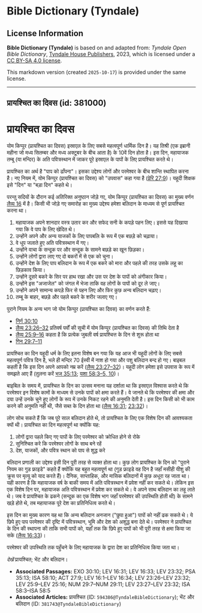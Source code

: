 # Bible Dictionary (Tyndale)

## License Information

**Bible Dictionary (Tyndale)** is based on and adapted from: _Tyndale Open Bible Dictionary_, [Tyndale House Publishers](https://tyndaleopenresources.com/), 2023, which is licensed under a [CC BY-SA 4.0 license](https://creativecommons.org/licenses/by-sa/4.0/legalcode.en).

This markdown version (created `2025-10-17`) is provided under the same license.



--------------------------------

## प्रायश्चित का दिवस (id: 381000)

प्रायश्चित का दिवस
==================

योम किप्पुर (प्रायश्चित का दिवस) इस्राएल के लिए सबसे महत्वपूर्ण धार्मिक दिन है। यह तिश्री (एक इब्रानी महीना जो मध्य सितम्बर और मध्य अक्टूबर के बीच आता है) के 10वें दिन होता है। इस दिन, महायाजक तम्बू (या मन्दिर) के अति पवित्रस्थान में जाकर पूरे इस्राएल के पापों के लिए प्रायश्चित करते थे।

प्रायश्चित का अर्थ है "पाप को ढाँपना"। इसका उद्देश्य लोगों और परमेश्वर के बीच शान्ति स्थापित करना है। नए नियम में, योम किप्पुर (प्रायश्चित का दिवस) को "उपवास" कहा गया है ([प्रेरि 27:9](https://ref.ly/Acts27:9))। यहूदी शिक्षक इसे "दिन" या "बड़ा दिन" कहते थे।

परन्तु सदियों के दौरान कई अतिरिक्त अनुष्ठान जोड़े गए, योम किप्पुर (प्रायश्चित का दिवस) का मुख्य वर्णन [लैव्य 16](https://ref.ly/Lev16:1-Lev16:34) में है। किसी भी जोड़े गए समारोह का मुख्य उद्देश्य हमेशा बलिदान के माध्यम से पूर्ण प्रायश्चित करना था।

1. महायाजक अपने शानदार वस्त्र उतार कर और सफेद सनी के कपड़े पहन लिए। इससे यह दिखाया गया कि वे पाप के लिए खेदित थे।
2. उन्होंने अपने और अन्य याजकों के लिए पापबलि के रूप में एक बछड़े को चढ़ाया।
3. वे धूप जलाते हुए अति पवित्रस्थान में गए।
4. उन्होंने वाचा के सन्दूक पर और सन्दूक के सामने बछड़े का खून छिड़का।
5. उन्होंने लोगों द्वारा लाए गए दो बकरों में से एक को चुना।
6. उन्होंने देश के लिए पाप बलिदान के रूप में एक बकरे को मारा और पहले की तरह उसके लहू का छिड़काव किया।
7. उन्होंने दूसरे बकरे के सिर पर हाथ रखा और उस पर देश के पापों को अंगीकार किया।
8. उन्होंने इस "अजाजेल" को जंगल में भेजा ताकि वह लोगों के पापों को दूर ले जाए।
9. उन्होंने अपने सामान्य कपड़े फिर से पहन लिए और फिर कुछ अन्य बलिदान चढ़ाए।
10. तम्बू के बाहर, बछड़े और पहले बकरे के शरीर जलाए गए।

पुराने नियम के अन्य भाग जो योम किप्पुर (प्रायश्चित का दिवस) का वर्णन करते हैं:

* [निर्ग 30:10](https://ref.ly/Exod30:10)
* [लैव्य 23:26–32](https://ref.ly/Lev23:26-Lev23:32)  प्रतिवर्ष पर्वों की सूची में योम किप्पुर (प्रायश्चित का दिवस) की तिथि देता है
* [लैव्य 25:9–16](https://ref.ly/Lev25:9-Lev25:16) कहता है कि प्रत्येक जुबली वर्ष प्रायश्चित्त के दिन से शुरू होता था
* [गिन 29:7–11](https://ref.ly/Num29:7-Num29:11)

प्रायश्चित का दिन यहूदी धर्म के लिए इतना विशेष बन गया कि यह आज भी यहूदी लोगों के लिए सबसे महत्वपूर्ण पवित्र दिन है, भले ही मन्दिर 70 ईस्वी में नाश हो गया और पशु बलिदान बन्द हो गए। बाइबल कहती है कि इस दिन अपने आपको नम्र करें ([लैव्य 23:27–32](https://ref.ly/Lev23:27-Lev23:32))। यहूदी लोग हमेशा इसे उपवास के रूप में समझते आए हैं (तुलना करें [भज 35:13](https://ref.ly/Ps35:13); [यशा 58:3](https://ref.ly/Isa58:3-Isa58:5,Isa58:10)[–](https://ref.ly/Isa58:3-Isa58:5)[5, 10](https://ref.ly/Isa58:3-Isa58:5,Isa58:10))।

बाइबिल के समय में, प्रायश्चित के दिन का उत्सव मनाना यह दर्शाता था कि इस्राएल विश्वास करते थे कि परमेश्वर इन विशेष कामों के माध्यम से उनके पापों को क्षमा करते हैं। वे जानते थे कि परमेश्वर की क्षमा और दया उन्हें उनके चुने हुए लोगों के रूप में उनके निकट रहने की अनुमति देती है। इस दिन किसी को भी काम करने की अनुमति नहीं थी, जैसे सब्त के दिन होता था ([लैव्य 16:31](https://ref.ly/Lev16:31); [23:32](https://ref.ly/Lev23:32))।

लोग सोच सकते हैं कि जब पूरे साल बलिदान होते थे, तो प्रायश्चित के लिए एक विशेष दिन की आवश्यकता क्यों थी। प्रायश्चित का दिन महत्वपूर्ण था क्योंकि यह:

1. लोगों द्वारा पहले किए गए पापों के लिए परमेश्वर को क्रोधित होने से रोके
2. सुनिश्चित करे कि परमेश्वर लोगों के साथ बने रहें
3. देश, याजकों, और पवित्र स्थान को पाप से शुद्ध करे

बलिदान प्रणाली का उद्देश्य इसी दिन पूरी तरह से व्यक्त होता था। कुछ लोग प्रायश्चित के दिन को "पुराने नियम का गुड फ्राइडे" कहते हैं क्योंकि यह बहुत महत्वपूर्ण था (गुड फ्राइडे वह दिन है जहाँ मसीही यीशु की क्रूस पर मृत्यु को याद करते हैं)। दैनिक, साप्ताहिक, और मासिक बलिदानों में कुछ अधूरा रह जाता था। यही कारण है कि महायाजक वर्ष के बाकी समय में अति पवित्रस्थान में प्रवेश नहीं कर सकते थे। लेकिन इस एक विशेष दिन पर, महायाजक अति पवित्रस्थान में प्रवेश कर सकते थे। वे अपने साथ बलिदान का लहू लाते थे। जब वे प्रायश्चित के ढकने (सन्दूक का एक विशेष भाग जहाँ परमेश्वर की उपस्थिति होती थी) के सामने खड़े होते थे, तब महायाजक पूरे देश का प्रतिनिधित्व करते थे।

इस दिन का मुख्य कारण यह था कि अन्य बलिदान अनजान ("छुपा हुआ") पापों को नहीं ढक सकते थे। ये छिपे हुए पाप परमेश्वर की दृष्टि में पवित्रस्थान, भूमि और देश को अशुद्ध बना देते थे। परमेश्वर ने प्रायश्चित के दिन की स्थापना की ताकि सभी पापों को, यहाँ तक कि छिपे हुए पापों को भी पूरी तरह से क्षमा किया जा सके ([लैव्य 16:33](https://ref.ly/Lev16:33))।

परमेश्वर की उपस्थिति तक पहुँचने के लिए महायाजक के द्वारा देश का प्रतिनिधित्व किया जता था।

*देखें* प्रायश्चित; भेंट और बलिदान।

* **Associated Passages:** EXO 30:10; LEV 16:31; LEV 16:33; LEV 23:32; PSA 35:13; ISA 58:10; ACT 27:9; LEV 16:1–LEV 16:34; LEV 23:26–LEV 23:32; LEV 25:9–LEV 25:16; NUM 29:7–NUM 29:11; LEV 23:27–LEV 23:32; ISA 58:3–ISA 58:5
* **Associated Articles:** प्रायश्चित (ID: `594386@TyndaleBibleDictionary`); भेंट और बलिदान (ID: `381743@TyndaleBibleDictionary`)

